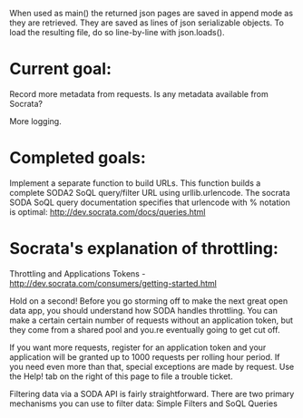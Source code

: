 

When used as main() the returned json pages are saved in append mode as they are retrieved.  They are saved as lines of json serializable objects.  To load the resulting file, do so line-by-line with json.loads().

Current goal:
======



Record more metadata from requests. Is any metadata available from Socrata?

More logging.


Completed goals:
======
Implement a separate function to build URLs.  This function builds a complete SODA2 SoQL query/filter URL using urllib.urlencode. The socrata SODA SoQL query documentation specifies that urlencode with % notation is optimal: http://dev.socrata.com/docs/queries.html


Socrata's explanation of throttling:
=======
Throttling and Applications Tokens - http://dev.socrata.com/consumers/getting-started.html     

Hold on a second! Before you go storming off to make the next great open data app, you should understand how SODA handles throttling. You can make a certain certain number of requests without an application token, but they come from a shared pool and you.re eventually going to get cut off.    

If you want more requests, register for an application token and your application will be granted up to 1000 requests per rolling hour period. If you need even more than that, special exceptions are made by request. Use the Help! tab on the right of this page to file a trouble ticket.    

Filtering data via a SODA API is fairly straightforward. There are two primary mechanisms you can use to filter data: Simple Filters and SoQL Queries    

